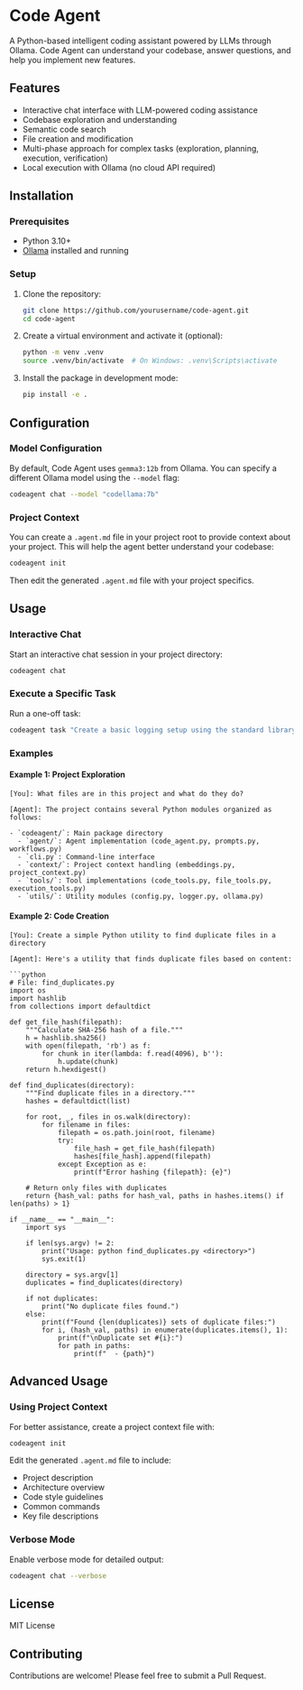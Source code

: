 # Code Agent

A Python-based intelligent coding assistant powered by LLMs through Ollama. Code Agent can understand your codebase, answer questions, and help you implement new features.

## Features

- Interactive chat interface with LLM-powered coding assistance
- Codebase exploration and understanding
- Semantic code search
- File creation and modification
- Multi-phase approach for complex tasks (exploration, planning, execution, verification)
- Local execution with Ollama (no cloud API required)

## Installation

### Prerequisites

- Python 3.10+
- [Ollama](https://ollama.ai/) installed and running

### Setup

1. Clone the repository:
   ```bash
   git clone https://github.com/yourusername/code-agent.git
   cd code-agent
   ```

2. Create a virtual environment and activate it (optional):
   ```bash
   python -m venv .venv
   source .venv/bin/activate  # On Windows: .venv\Scripts\activate
   ```

3. Install the package in development mode:
   ```bash
   pip install -e .
   ```

## Configuration

### Model Configuration

By default, Code Agent uses `gemma3:12b` from Ollama. You can specify a different Ollama model using the `--model` flag:

```bash
codeagent chat --model "codellama:7b"
```

### Project Context

You can create a `.agent.md` file in your project root to provide context about your project. This will help the agent better understand your codebase:

```bash
codeagent init
```

Then edit the generated `.agent.md` file with your project specifics.

## Usage

### Interactive Chat

Start an interactive chat session in your project directory:

```bash
codeagent chat
```

### Execute a Specific Task

Run a one-off task:

```bash
codeagent task "Create a basic logging setup using the standard library"
```

### Examples

#### Example 1: Project Exploration

```
[You]: What files are in this project and what do they do?

[Agent]: The project contains several Python modules organized as follows:

- `codeagent/`: Main package directory
  - `agent/`: Agent implementation (code_agent.py, prompts.py, workflows.py)
  - `cli.py`: Command-line interface
  - `context/`: Project context handling (embeddings.py, project_context.py)
  - `tools/`: Tool implementations (code_tools.py, file_tools.py, execution_tools.py)
  - `utils/`: Utility modules (config.py, logger.py, ollama.py)
```

#### Example 2: Code Creation

```
[You]: Create a simple Python utility to find duplicate files in a directory

[Agent]: Here's a utility that finds duplicate files based on content:

```python
# File: find_duplicates.py
import os
import hashlib
from collections import defaultdict

def get_file_hash(filepath):
    """Calculate SHA-256 hash of a file."""
    h = hashlib.sha256()
    with open(filepath, 'rb') as f:
        for chunk in iter(lambda: f.read(4096), b''):
            h.update(chunk)
    return h.hexdigest()

def find_duplicates(directory):
    """Find duplicate files in a directory."""
    hashes = defaultdict(list)
    
    for root, _, files in os.walk(directory):
        for filename in files:
            filepath = os.path.join(root, filename)
            try:
                file_hash = get_file_hash(filepath)
                hashes[file_hash].append(filepath)
            except Exception as e:
                print(f"Error hashing {filepath}: {e}")
    
    # Return only files with duplicates
    return {hash_val: paths for hash_val, paths in hashes.items() if len(paths) > 1}

if __name__ == "__main__":
    import sys
    
    if len(sys.argv) != 2:
        print("Usage: python find_duplicates.py <directory>")
        sys.exit(1)
    
    directory = sys.argv[1]
    duplicates = find_duplicates(directory)
    
    if not duplicates:
        print("No duplicate files found.")
    else:
        print(f"Found {len(duplicates)} sets of duplicate files:")
        for i, (hash_val, paths) in enumerate(duplicates.items(), 1):
            print(f"\nDuplicate set #{i}:")
            for path in paths:
                print(f"  - {path}")
```

## Advanced Usage

### Using Project Context

For better assistance, create a project context file with:

```bash
codeagent init
```

Edit the generated `.agent.md` file to include:
- Project description
- Architecture overview
- Code style guidelines
- Common commands
- Key file descriptions

### Verbose Mode

Enable verbose mode for detailed output:

```bash
codeagent chat --verbose
```

## License

MIT License

## Contributing

Contributions are welcome! Please feel free to submit a Pull Request.